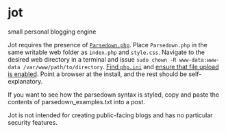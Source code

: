 # jot
small personal blogging engine

Jot requires the presence of [`Parsedown.php`](https://github.com/erusev/parsedown). Place `Parsedown.php` in the same writable web folder as `index.php` and `style.css`. Navigate to the desired web directory in a terminal and issue `sudo chown -R www-data:www-data /var/www/path/to/directory`. [Find `php.ini`](https://tecadmin.net/where-is-php-ini/) and [ensure that file upload is enabled](https://www.w3schools.com/php/php_file_upload.asp). Point a browser at the install, and the rest should be self-explanatory.

If you want to see how the parsedown syntax is styled, copy and paste the contents of parsedown_examples.txt into a post.

Jot is not intended for creating public-facing blogs and has no particular security features.

